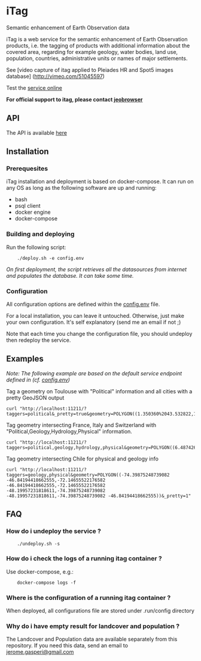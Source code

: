 # iTag
Semantic enhancement of Earth Observation data

iTag is a web service for the semantic enhancement of Earth Observation products, i.e. the tagging of products with additional information about the covered area, regarding for example geology, water bodies, land use, population, countries, administrative units or names of major settlements.

See [video capture of itag applied to Pleiades HR and Spot5 images database] (http://vimeo.com/51045597)

Test the [service online](https://itag.snapplanet.io?)

**For official support to itag, please contact [jeobrowser](https://mapshup.com)**

## API
The API is available [here](https://github.com/jjrom/itag/blob/docker/docs/API.md) 

## Installation

### Prerequesites
iTag installation and deployment is based on docker-compose. It can run on any OS as long as the following software are up and running:

* bash
* psql client
* docker engine
* docker-compose

### Building and deploying
Run the following script:

        ./deploy.sh -e config.env

*On first deployment, the script retrieves all the datasources from internet and populates the database. It can take some time.*

### Configuration
All configuration options are defined within the [config.env](https://github.com/jjrom/itag/blob/docker/config.env) file.

For a local installation, you can leave it untouched. Otherwise, just make your own configuration. It's self explanatory (send me an email if not ;)

Note that each time you change the configuration file, you should undeploy then redeploy the service.

## Examples
*Note: The following example are based on the default service endpoint defined in (cf. [config.env](https://github.com/jjrom/itag/blob/docker/config.env))*

Tag a geometry on Toulouse with "Political" information and all cities with a pretty GeoJSON output
```
curl "http://localhost:11211/?taggers=political&_pretty=true&geometry=POLYGON((1.350360%2043.532822,1.350360%2043.668522,1.515350%2043.668522,1.515350%2043.532822,1.350360%2043.532822))"
```

Tag geometry intersecting France, Italy and Switzerland with "Political,Geology,Hydrology,Physical" information.
```
curl "http://localhost:11211/?taggers=political,geology,hydrology,physical&geometry=POLYGON((6.487426757812523%2045.76081241294796,6.487426757812523%2046.06798615804025,7.80578613281244%2046.06798615804025,7.80578613281244%2045.76081241294796,6.487426757812523%2045.76081241294796))"
```

Tag geometry intersecting Chile for physical and geology info
```
curl "http://localhost:11211/?taggers=geology,physical&geometry=POLYGON((-74.39875248739082 -46.84194418662555,-72.14655522176582 -46.84194418662555,-72.14655522176582 -48.19957231818611,-74.39875248739082 -48.19957231818611,-74.39875248739082 -46.84194418662555))&_pretty=1"
```

## FAQ

### How do i undeploy the service ?

        ./undeploy.sh -s

### How do i check the logs of a running itag container ?
Use docker-compose, e.g.:

        docker-compose logs -f

### Where is the configuration of a running itag container ?
When deployed, all configurations file are stored under .run/config directory

### Why do i have empty result for landcover and population ?
The Landcover and Population data are available separately from this repository. If you need this data, send an email to jerome.gasperi@gmail.com

